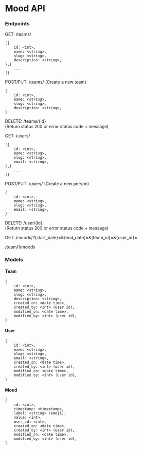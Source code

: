 # Mood API

### Endpoints

GET: /teams/ 
```
[{
    id: <int>,
    name: <string>,
    slug: <string>,
    description: <string>,
},{
    ...
]}
```

POST/PUT: /teams/ (Create a new team)  
```
{
    id: <int>,
    name: <string>,
    slug: <string>,
    description: <string>,
}
```

DELETE: /teams/{id}  
(Return status 200 or error status code + message)

GET: /users/  
```
[{
    id: <int>,
    name: <string>,
    slug: <string>,
    email: <string>,
},{
    ...
]}
```

POST/PUT: /users/ (Create a new person)  
```
{
    id: <int>,
    name: <string>,
    slug: <string>,
    email: <string>,
}
```

DELETE: /user/{id}  
(Return status 200 or error status code + message)

GET: /moods/?{start_date}=<date>&{end_date}=<date>&{team_id}=<int>&{user_id}=<int>

/team/1/moods


### Models

#### Team
```
{
    id: <int>,
    name: <string>,
    slug: <string>,
    description: <string>,
    created_on: <date time>,
    created_by: <int> (user id),
    modified_on: <date time>,
    modified_by: <int> (user id),
}
```

#### User
```
{
    id: <int>,
    name: <string>,
    slug: <string>,
    email: <string>,
    created_on: <date time>,
    created_by: <int> (user id),
    modified_on: <date time>,
    modified_by: <int> (user id),
}
```

#### Mood
```
{
    id: <int>,
    timestamp: <timestamp>,
    label: <string> (emoji),
    value: <int>,
    user_id: <int>,
    created_on: <date time>,
    created_by: <int> (user id),
    modified_on: <date time>,
    modified_by: <int> (user id),
}
```